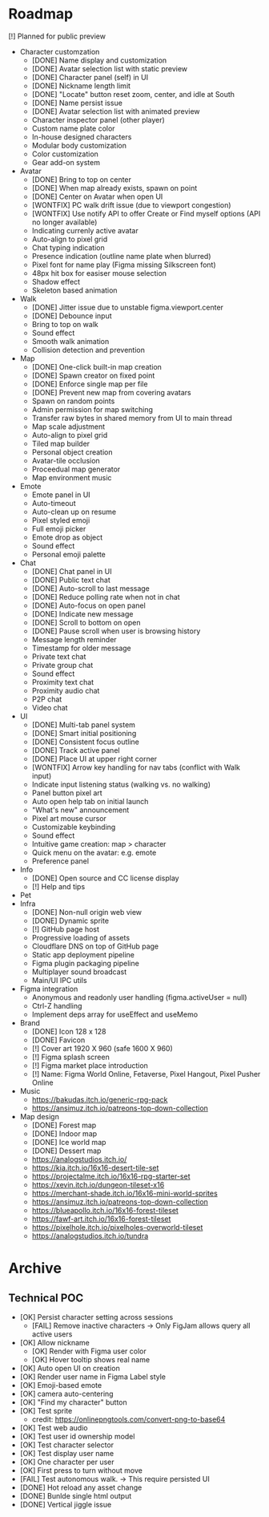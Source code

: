 # Roadmap

[!] Planned for public preview

- Character customzation
  - [DONE] Name display and customization
  - [DONE] Avatar selection list with static preview
  - [DONE] Character panel (self) in UI
  - [DONE] Nickname length limit
  - [DONE] "Locate" button reset zoom, center, and idle at South
  - [DONE] Name persist issue
  - [DONE] Avatar selection list with animated preview
  - Character inspector panel (other player)
  - Custom name plate color
  - In-house designed characters
  - Modular body customization
  - Color customization
  - Gear add-on system
- Avatar
  - [DONE] Bring to top on center
  - [DONE] When map already exists, spawn on point
  - [DONE] Center on Avatar when open UI
  - [WONTFIX] PC walk drift issue (due to viewport congestion)
  - [WONTFIX] Use notify API to offer Create or Find myself options (API no longer available)
  - Indicating currenly active avatar
  - Auto-align to pixel grid
  - Chat typing indication
  - Presence indication (outline name plate when blurred)
  - Pixel font for name play (Figma missing Silkscreen font)
  - 48px hit box for easiser mouse selection
  - Shadow effect
  - Skeleton based animation
- Walk
  - [DONE] Jitter issue due to unstable figma.viewport.center
  - [DONE] Debounce input
  - Bring to top on walk
  - Sound effect
  - Smooth walk animation
  - Collision detection and prevention
- Map
  - [DONE] One-click built-in map creation
  - [DONE] Spawn creator on fixed point
  - [DONE] Enforce single map per file
  - [DONE] Prevent new map from covering avatars
  - Spawn on random points
  - Admin permission for map switching
  - Transfer raw bytes in shared memory from UI to main thread
  - Map scale adjustment
  - Auto-align to pixel grid
  - Tiled map builder
  - Personal object creation
  - Avatar-tile occlusion
  - Proceedual map generator
  - Map environment music
- Emote
  - Emote panel in UI
  - Auto-timeout
  - Auto-clean up on resume
  - Pixel styled emoji
  - Full emoji picker
  - Emote drop as object
  - Sound effect
  - Personal emoji palette
- Chat
  - [DONE] Chat panel in UI
  - [DONE] Public text chat
  - [DONE] Auto-scroll to last message
  - [DONE] Reduce polling rate when not in chat
  - [DONE] Auto-focus on open panel
  - [DONE] Indicate new message
  - [DONE] Scroll to bottom on open
  - [DONE] Pause scroll when user is browsing history
  - Message length reminder
  - Timestamp for older message
  - Private text chat
  - Private group chat
  - Sound effect
  - Proximity text chat
  - Proximity audio chat
  - P2P chat
  - Video chat
- UI
  - [DONE] Multi-tab panel system
  - [DONE] Smart initial positioning
  - [DONE] Consistent focus outline
  - [DONE] Track active panel
  - [DONE] Place UI at upper right corner
  - [WONTFIX] Arrow key handling for nav tabs (conflict with Walk input)
  - Indicate input listening status (walking vs. no walking)
  - Panel button pixel art
  - Auto open help tab on initial launch
  - "What's new" announcement
  - Pixel art mouse cursor
  - Customizable keybinding
  - Sound effect
  - Intuitive game creation: map > character
  - Quick menu on the avatar: e.g. emote
  - Preference panel
- Info
  - [DONE] Open source and CC license display
  - [!] Help and tips
- Pet
- Infra
  - [DONE] Non-null origin web view
  - [DONE] Dynamic sprite
  - [!] GitHub page host
  - Progressive loading of assets
  - Cloudflare DNS on top of GitHub page
  - Static app deployment pipeline
  - Figma plugin packaging pipeline
  - Multiplayer sound broadcast
  - Main/UI IPC utils
- Figma integration
  - Anonymous and readonly user handling (figma.activeUser = null)
  - Ctrl-Z handling
  - Implement deps array for useEffect and useMemo
- Brand
  - [DONE] Icon 128 x 128
  - [DONE] Favicon
  - [!] Cover art 1920 X 960 (safe 1600 X 960)
  - [!] Figma splash screen
  - [!] Figma market place introduction
  - [!] Name: Figma World Online, Fetaverse, Pixel Hangout, Pixel Pusher Online
- Music
  - https://bakudas.itch.io/generic-rpg-pack
  - https://ansimuz.itch.io/patreons-top-down-collection
- Map design
  - [DONE] Forest map
  - [DONE] Indoor map
  - [DONE] Ice world map
  - [DONE] Dessert map
  - https://analogstudios.itch.io/
  - https://kia.itch.io/16x16-desert-tile-set
  - https://projectalme.itch.io/16x16-rpg-starter-set
  - https://xevin.itch.io/dungeon-tileset-x16
  - https://merchant-shade.itch.io/16x16-mini-world-sprites
  - https://ansimuz.itch.io/patreons-top-down-collection
  - https://blueapollo.itch.io/16x16-forest-tileset
  - https://fawf-art.itch.io/16x16-forest-tileset
  - https://pixelhole.itch.io/pixelholes-overworld-tileset
  - https://analogstudios.itch.io/tundra

# Archive

## Technical POC

- [OK] Persist character setting across sessions
  - [FAIL] Remove inactive characters -> Only FigJam allows query all active users
- [OK] Allow nickname
  - [OK] Render with Figma user color
  - [OK] Hover tooltip shows real name
- [OK] Auto open UI on creation
- [OK] Render user name in Figma Label style
- [OK] Emoji-based emote
- [OK] camera auto-centering
- [OK] "Find my character" button
- [OK] Test sprite
  - credit: https://onlinepngtools.com/convert-png-to-base64
- [OK] Test web audio
- [OK] Test user id ownership model
- [OK] Test character selector
- [OK] Test display user name
- [OK] One character per user
- [OK] First press to turn without move
- [FAIL] Test autonomous walk. -> This require persisted UI
- [DONE] Hot reload any asset change
- [DONE] Bunlde single html output
- [DONE] Vertical jiggle issue
